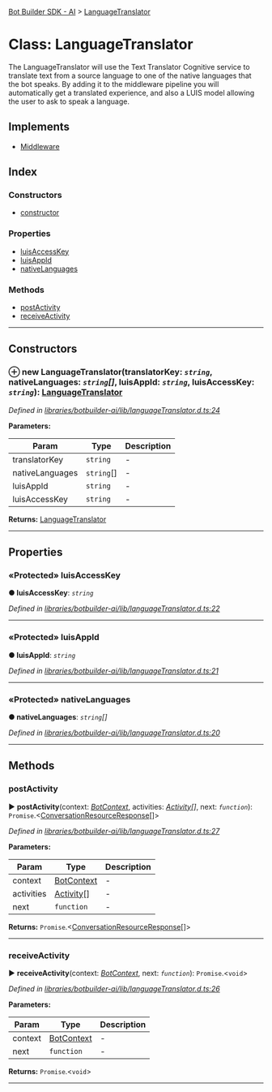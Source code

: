 [Bot Builder SDK - AI](../README.md) > [LanguageTranslator](../classes/botbuilder_ai.languagetranslator.md)



# Class: LanguageTranslator


The LanguageTranslator will use the Text Translator Cognitive service to translate text from a source language to one of the native languages that the bot speaks. By adding it to the middleware pipeline you will automatically get a translated experience, and also a LUIS model allowing the user to ask to speak a language.

## Implements

* [Middleware]()

## Index

### Constructors

* [constructor](botbuilder_ai.languagetranslator.md#constructor)


### Properties

* [luisAccessKey](botbuilder_ai.languagetranslator.md#luisaccesskey)
* [luisAppId](botbuilder_ai.languagetranslator.md#luisappid)
* [nativeLanguages](botbuilder_ai.languagetranslator.md#nativelanguages)


### Methods

* [postActivity](botbuilder_ai.languagetranslator.md#postactivity)
* [receiveActivity](botbuilder_ai.languagetranslator.md#receiveactivity)



---
## Constructors
<a id="constructor"></a>


### ⊕ **new LanguageTranslator**(translatorKey: *`string`*, nativeLanguages: *`string`[]*, luisAppId: *`string`*, luisAccessKey: *`string`*): [LanguageTranslator](botbuilder_ai.languagetranslator.md)


*Defined in [libraries/botbuilder-ai/lib/languageTranslator.d.ts:24](https://github.com/Microsoft/botbuilder-js/blob/13506b4/libraries/botbuilder-ai/lib/languageTranslator.d.ts#L24)*



**Parameters:**

| Param | Type | Description |
| ------ | ------ | ------ |
| translatorKey | `string`   |  - |
| nativeLanguages | `string`[]   |  - |
| luisAppId | `string`   |  - |
| luisAccessKey | `string`   |  - |





**Returns:** [LanguageTranslator](botbuilder_ai.languagetranslator.md)

---


## Properties
<a id="luisaccesskey"></a>

### «Protected» luisAccessKey

**●  luisAccessKey**:  *`string`* 

*Defined in [libraries/botbuilder-ai/lib/languageTranslator.d.ts:22](https://github.com/Microsoft/botbuilder-js/blob/13506b4/libraries/botbuilder-ai/lib/languageTranslator.d.ts#L22)*





___

<a id="luisappid"></a>

### «Protected» luisAppId

**●  luisAppId**:  *`string`* 

*Defined in [libraries/botbuilder-ai/lib/languageTranslator.d.ts:21](https://github.com/Microsoft/botbuilder-js/blob/13506b4/libraries/botbuilder-ai/lib/languageTranslator.d.ts#L21)*





___

<a id="nativelanguages"></a>

### «Protected» nativeLanguages

**●  nativeLanguages**:  *`string`[]* 

*Defined in [libraries/botbuilder-ai/lib/languageTranslator.d.ts:20](https://github.com/Microsoft/botbuilder-js/blob/13506b4/libraries/botbuilder-ai/lib/languageTranslator.d.ts#L20)*





___


## Methods
<a id="postactivity"></a>

###  postActivity

► **postActivity**(context: *[BotContext]()*, activities: *[Activity]()[]*, next: *`function`*): `Promise`.<[ConversationResourceResponse]()[]>



*Defined in [libraries/botbuilder-ai/lib/languageTranslator.d.ts:27](https://github.com/Microsoft/botbuilder-js/blob/13506b4/libraries/botbuilder-ai/lib/languageTranslator.d.ts#L27)*



**Parameters:**

| Param | Type | Description |
| ------ | ------ | ------ |
| context | [BotContext]()   |  - |
| activities | [Activity]()[]   |  - |
| next | `function`   |  - |





**Returns:** `Promise`.<[ConversationResourceResponse]()[]>





___

<a id="receiveactivity"></a>

###  receiveActivity

► **receiveActivity**(context: *[BotContext]()*, next: *`function`*): `Promise`.<`void`>



*Defined in [libraries/botbuilder-ai/lib/languageTranslator.d.ts:26](https://github.com/Microsoft/botbuilder-js/blob/13506b4/libraries/botbuilder-ai/lib/languageTranslator.d.ts#L26)*



**Parameters:**

| Param | Type | Description |
| ------ | ------ | ------ |
| context | [BotContext]()   |  - |
| next | `function`   |  - |





**Returns:** `Promise`.<`void`>





___



